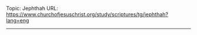 Topic: Jephthah
URL: https://www.churchofjesuschrist.org/study/scriptures/tg/jephthah?lang=eng

---

